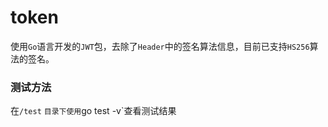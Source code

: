 # token
使用`Go`语言开发的`JWT`包，去除了`Header`中的签名算法信息，目前已支持`HS256`算法的签名。

### 测试方法
在`/test` `目录下使用`go test -v`查看测试结果